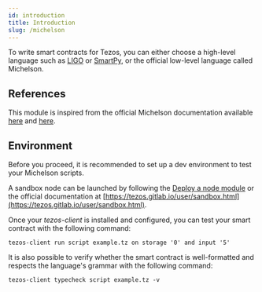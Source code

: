 ```yaml
---
id: introduction
title: Introduction
slug: /michelson
---
```


To write smart contracts for Tezos, you can either choose a high-level language such as [LIGO](/404.html) or [SmartPy](/404.html), or the official low-level language called Michelson.

## References

This module is inspired from the official Michelson documentation available [here](https://tezos.gitlab.io/007/michelson.html) and [here](https://tezos.gitlab.io/michelson-reference/).

## Environment

Before you proceed, it is recommended to set up a dev environment to test your Michelson scripts.

A sandbox node can be launched by following the [Deploy a node module](/404.html) or the official documentation at [https://tezos.gitlab.io/user/sandbox.html](https://tezos.gitlab.io/user/sandbox.html).

Once your _tezos-client_ is installed and configured, you can test your smart contract with the following command:

```
tezos-client run script example.tz on storage '0' and input '5'
```

It is also possible to verify whether the smart contract is well-formatted and respects the language's grammar with the following command:

```
tezos-client typecheck script example.tz -v
```
